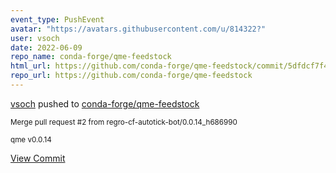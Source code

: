 ```yaml
---
event_type: PushEvent
avatar: "https://avatars.githubusercontent.com/u/814322?"
user: vsoch
date: 2022-06-09
repo_name: conda-forge/qme-feedstock
html_url: https://github.com/conda-forge/qme-feedstock/commit/5dfdcf7f4ed21b24af24ffbdbbc8c9e0e3021bb3
repo_url: https://github.com/conda-forge/qme-feedstock
---
```


<a href='https://github.com/vsoch' target='_blank'>vsoch</a> pushed to <a href='https://github.com/conda-forge/qme-feedstock' target='_blank'>conda-forge/qme-feedstock</a>

<small>Merge pull request #2 from regro-cf-autotick-bot/0.0.14_h686990

qme v0.0.14</small>

<a href='https://github.com/conda-forge/qme-feedstock/commit/5dfdcf7f4ed21b24af24ffbdbbc8c9e0e3021bb3' target='_blank'>View Commit</a>